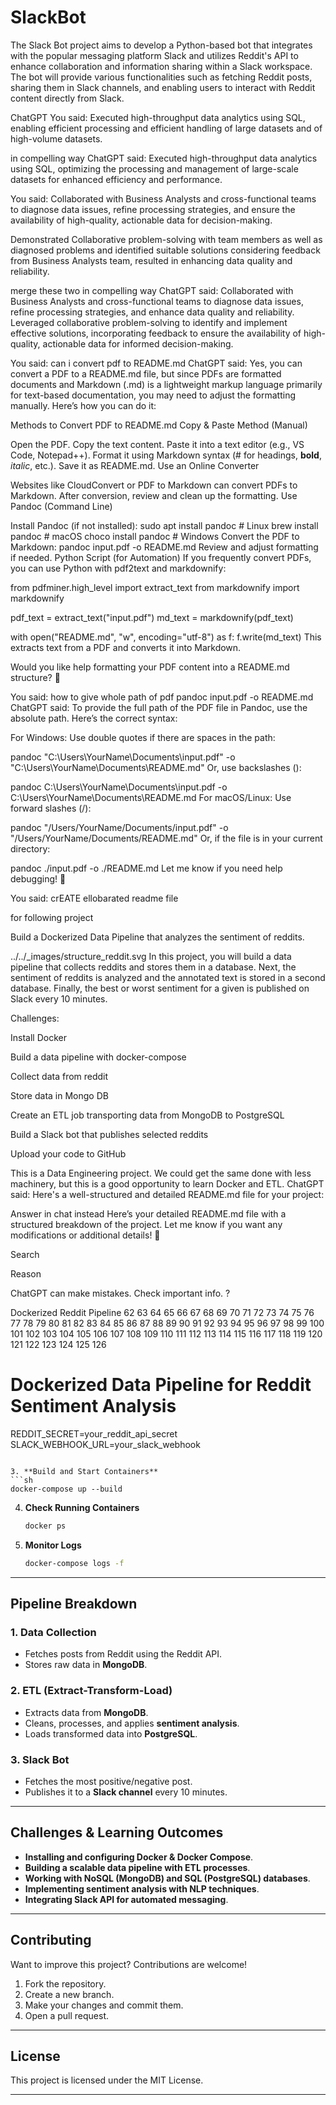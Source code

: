 # SlackBot

The Slack Bot project aims to develop a Python-based bot that integrates with the popular messaging platform Slack and utilizes Reddit's API to enhance collaboration and information sharing within a Slack workspace. The bot will provide various functionalities such as fetching Reddit posts, sharing them in Slack channels, and enabling users to interact with Reddit content directly from Slack.


ChatGPT
You said:
Executed high-throughput data analytics using SQL, enabling efficient processing and efficient handling of large datasets and  of high-volume datasets.

in compelling way
ChatGPT said:
Executed high-throughput data analytics using SQL, optimizing the processing and management of large-scale datasets for enhanced efficiency and performance.

You said:
Collaborated with Business Analysts and cross-functional teams to diagnose data issues, refine processing strategies, and ensure the availability of high-quality, actionable data for decision-making.


Demonstrated Collaborative problem-solving with team members as well as diagnosed problems and
identified suitable solutions considering feedback from Business Analysts team, resulted in enhancing
data quality and reliability.

merge these two in compelling way
ChatGPT said:
Collaborated with Business Analysts and cross-functional teams to diagnose data issues, refine processing strategies, and enhance data quality and reliability. Leveraged collaborative problem-solving to identify and implement effective solutions, incorporating feedback to ensure the availability of high-quality, actionable data for informed decision-making.

You said:
can i convert pdf to README.md
ChatGPT said:
Yes, you can convert a PDF to a README.md file, but since PDFs are formatted documents and Markdown (.md) is a lightweight markup language primarily for text-based documentation, you may need to adjust the formatting manually. Here’s how you can do it:

Methods to Convert PDF to README.md
Copy & Paste Method (Manual)

Open the PDF.
Copy the text content.
Paste it into a text editor (e.g., VS Code, Notepad++).
Format it using Markdown syntax (# for headings, **bold**, *italic*, etc.).
Save it as README.md.
Use an Online Converter

Websites like CloudConvert or PDF to Markdown can convert PDFs to Markdown.
After conversion, review and clean up the formatting.
Use Pandoc (Command Line)

Install Pandoc (if not installed):
sudo apt install pandoc  # Linux
brew install pandoc       # macOS
choco install pandoc      # Windows
Convert the PDF to Markdown:
pandoc input.pdf -o README.md
Review and adjust formatting if needed.
Python Script (for Automation) If you frequently convert PDFs, you can use Python with pdf2text and markdownify:

from pdfminer.high_level import extract_text
from markdownify import markdownify

pdf_text = extract_text("input.pdf")
md_text = markdownify(pdf_text)

with open("README.md", "w", encoding="utf-8") as f:
    f.write(md_text)
This extracts text from a PDF and converts it into Markdown.

Would you like help formatting your PDF content into a README.md structure? 🚀

You said:
how to give whole path of pdf
pandoc input.pdf -o README.md
ChatGPT said:
To provide the full path of the PDF file in Pandoc, use the absolute path. Here’s the correct syntax:

For Windows:
Use double quotes if there are spaces in the path:

pandoc "C:\Users\YourName\Documents\input.pdf" -o "C:\Users\YourName\Documents\README.md"
Or, use backslashes (\):

pandoc C:\Users\YourName\Documents\input.pdf -o C:\Users\YourName\Documents\README.md
For macOS/Linux:
Use forward slashes (/):

pandoc "/Users/YourName/Documents/input.pdf" -o "/Users/YourName/Documents/README.md"
Or, if the file is in your current directory:

pandoc ./input.pdf -o ./README.md
Let me know if you need help debugging! 🚀

You said:
crEATE ellobarated readme file

for following project 


Build a Dockerized Data Pipeline that analyzes the sentiment of reddits.

../../_images/structure_reddit.svg
In this project, you will build a data pipeline that collects reddits and stores them in a database. Next, the sentiment of reddits is analyzed and the annotated text is stored in a second database. Finally, the best or worst sentiment for a given is published on Slack every 10 minutes.

Challenges:

Install Docker

Build a data pipeline with docker-compose

Collect data from reddit

Store data in Mongo DB

Create an ETL job transporting data from MongoDB to PostgreSQL



Build a Slack bot that publishes selected reddits

Upload your code to GitHub

This is a Data Engineering project. We could get the same done with less machinery, but this is a good opportunity to learn Docker and ETL.
ChatGPT said:
Here's a well-structured and detailed README.md file for your project:


Answer in chat instead
Here’s your detailed README.md file with a structured breakdown of the project. Let me know if you want any modifications or additional details! 🚀











Search

Reason

ChatGPT can make mistakes. Check important info.
?


Dockerized Reddit Pipeline
62
63
64
65
66
67
68
69
70
71
72
73
74
75
76
77
78
79
80
81
82
83
84
85
86
87
88
89
90
91
92
93
94
95
96
97
98
99
100
101
102
103
104
105
106
107
108
109
110
111
112
113
114
115
116
117
118
119
120
121
122
123
124
125
126
# Dockerized Data Pipeline for Reddit Sentiment Analysis
   REDDIT_SECRET=your_reddit_api_secret
   SLACK_WEBHOOK_URL=your_slack_webhook
   ```

3. **Build and Start Containers**
   ```sh
   docker-compose up --build
   ```

4. **Check Running Containers**
   ```sh
   docker ps
   ```

5. **Monitor Logs**
   ```sh
   docker-compose logs -f
   ```

---

## Pipeline Breakdown
### 1. **Data Collection**
- Fetches posts from Reddit using the Reddit API.
- Stores raw data in **MongoDB**.

### 2. **ETL (Extract-Transform-Load)**
- Extracts data from **MongoDB**.
- Cleans, processes, and applies **sentiment analysis**.
- Loads transformed data into **PostgreSQL**.

### 3. **Slack Bot**
- Fetches the most positive/negative post.
- Publishes it to a **Slack channel** every 10 minutes.

---

## Challenges & Learning Outcomes
- **Installing and configuring Docker & Docker Compose**.
- **Building a scalable data pipeline with ETL processes**.
- **Working with NoSQL (MongoDB) and SQL (PostgreSQL) databases**.
- **Implementing sentiment analysis with NLP techniques**.
- **Integrating Slack API for automated messaging**.

---

## Contributing
Want to improve this project? Contributions are welcome!
1. Fork the repository.
2. Create a new branch.
3. Make your changes and commit them.
4. Open a pull request.

---

## License
This project is licensed under the MIT License.

---

